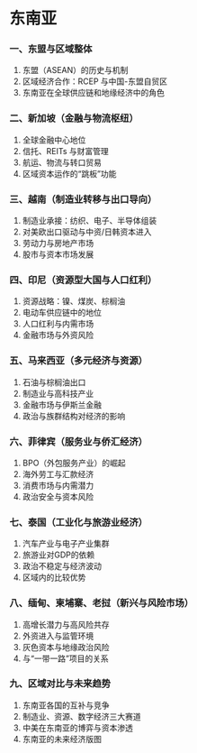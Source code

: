 # 东南亚

### 一、东盟与区域整体

1. 东盟（ASEAN）的历史与机制
2. 区域经济合作：RCEP 与中国-东盟自贸区
3. 东南亚在全球供应链和地缘经济中的角色

### 二、新加坡（金融与物流枢纽）

1. 全球金融中心地位
2. 信托、REITs 与财富管理
3. 航运、物流与转口贸易
4. 区域资本运作的“跳板”功能

### 三、越南（制造业转移与出口导向）

1. 制造业承接：纺织、电子、半导体组装
2. 对美欧出口驱动与中资/日韩资本进入
3. 劳动力与房地产市场
4. 股市与资本市场发展

### 四、印尼（资源型大国与人口红利）

1. 资源战略：镍、煤炭、棕榈油
2. 电动车供应链中的地位
3. 人口红利与内需市场
4. 金融市场与外资风险

### 五、马来西亚（多元经济与资源）

1. 石油与棕榈油出口
2. 制造业与高科技产业
3. 金融市场与伊斯兰金融
4. 政治与族群结构对经济的影响

### 六、菲律宾（服务业与侨汇经济）

1. BPO（外包服务产业）的崛起
2. 海外劳工与汇款经济
3. 消费市场与内需潜力
4. 政治安全与资本风险

### 七、泰国（工业化与旅游业经济）

1. 汽车产业与电子产业集群
2. 旅游业对GDP的依赖
3. 政治不稳定与经济波动
4. 区域内的比较优势

### 八、缅甸、柬埔寨、老挝（新兴与风险市场）

1. 高增长潜力与高风险共存
2. 外资进入与监管环境
3. 灰色资本与地缘政治风险
4. 与“一带一路”项目的关系

### 九、区域对比与未来趋势

1. 东南亚各国的互补与竞争
2. 制造业、资源、数字经济三大赛道
3. 中美在东南亚的博弈与资本渗透
4. 东南亚的未来经济版图
